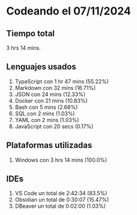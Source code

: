 # Codeando el 07/11/2024

## Tiempo total
3 hrs 14 mins.

## Lenguajes usados
1. TypeScript con 1 hr 47 mins (55.22%)
1. Markdown con 32 mins (16.71%)
1. JSON con 24 mins (12.33%)
1. Docker con 21 mins (10.83%)
1. Bash con 5 mins (2.68%)
1. SQL con 2 mins (1.03%)
1. YAML con 2 mins (1.03%)
1. JavaScript con 20 secs (0.17%)

## Plataformas utilizadas
1. Windows con 3 hrs 14 mins (100.0%)

## IDEs
1. VS Code un total de 2:42:34 (83.5%)
1. Obsidian un total de 0:30:07 (15.47%)
1. DBeaver un total de 0:02:00 (1.03%)
